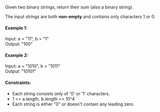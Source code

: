 Given two binary strings, return their sum (also a binary string).

The input strings are both **non-empty** and contains only characters 1 or 0.

#### Example 1:
Input: a = "11", b = "1"  
Output: "100"

#### Example 2:
Input: a = "1010", b = "1011"  
Output: "10101" 

#### Constraints:
* Each string consists only of '0' or '1' characters.
* 1 <= a.length, b.length <= 10^4
* Each string is either "0" or doesn't contain any leading zero.
